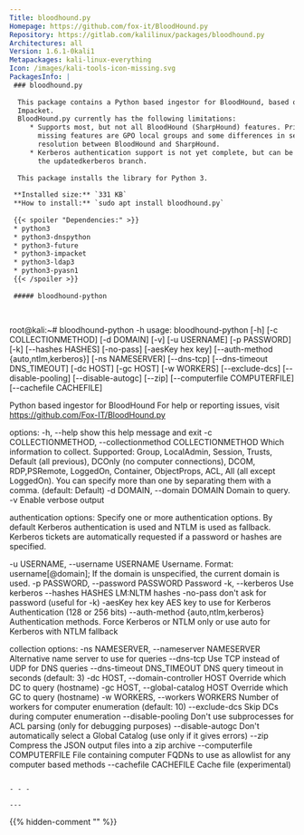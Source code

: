 ```yaml
---
Title: bloodhound.py
Homepage: https://github.com/fox-it/BloodHound.py
Repository: https://gitlab.com/kalilinux/packages/bloodhound.py
Architectures: all
Version: 1.6.1-0kali1
Metapackages: kali-linux-everything 
Icon: /images/kali-tools-icon-missing.svg
PackagesInfo: |
 ### bloodhound.py
 
  This package contains a Python based ingestor for BloodHound, based on
  Impacket.
  BloodHound.py currently has the following limitations:
     * Supports most, but not all BloodHound (SharpHound) features. Primary
       missing features are GPO local groups and some differences in session
       resolution between BloodHound and SharpHound.
     * Kerberos authentication support is not yet complete, but can be used from
       the updatedkerberos branch.
   
  This package installs the library for Python 3.
 
 **Installed size:** `331 KB`  
 **How to install:** `sudo apt install bloodhound.py`  
 
 {{< spoiler "Dependencies:" >}}
 * python3
 * python3-dnspython
 * python3-future
 * python3-impacket
 * python3-ldap3
 * python3-pyasn1 
 {{< /spoiler >}}
 
 ##### bloodhound-python
 
 
 ```
 root@kali:~# bloodhound-python -h
 usage: bloodhound-python [-h] [-c COLLECTIONMETHOD] [-d DOMAIN] [-v]
                          [-u USERNAME] [-p PASSWORD] [-k] [--hashes HASHES]
                          [-no-pass] [-aesKey hex key]
                          [--auth-method {auto,ntlm,kerberos}] [-ns NAMESERVER]
                          [--dns-tcp] [--dns-timeout DNS_TIMEOUT] [-dc HOST]
                          [-gc HOST] [-w WORKERS] [--exclude-dcs]
                          [--disable-pooling] [--disable-autogc] [--zip]
                          [--computerfile COMPUTERFILE] [--cachefile CACHEFILE]
 
 Python based ingestor for BloodHound
 For help or reporting issues, visit https://github.com/Fox-IT/BloodHound.py
 
 options:
   -h, --help            show this help message and exit
   -c COLLECTIONMETHOD, --collectionmethod COLLECTIONMETHOD
                         Which information to collect. Supported: Group,
                         LocalAdmin, Session, Trusts, Default (all previous),
                         DCOnly (no computer connections), DCOM, RDP,PSRemote,
                         LoggedOn, Container, ObjectProps, ACL, All (all except
                         LoggedOn). You can specify more than one by separating
                         them with a comma. (default: Default)
   -d DOMAIN, --domain DOMAIN
                         Domain to query.
   -v                    Enable verbose output
 
 authentication options:
   Specify one or more authentication options. 
   By default Kerberos authentication is used and NTLM is used as fallback. 
   Kerberos tickets are automatically requested if a password or hashes are specified.
 
   -u USERNAME, --username USERNAME
                         Username. Format: username[@domain]; If the domain is
                         unspecified, the current domain is used.
   -p PASSWORD, --password PASSWORD
                         Password
   -k, --kerberos        Use kerberos
   --hashes HASHES       LM:NLTM hashes
   -no-pass              don't ask for password (useful for -k)
   -aesKey hex key       AES key to use for Kerberos Authentication (128 or 256
                         bits)
   --auth-method {auto,ntlm,kerberos}
                         Authentication methods. Force Kerberos or NTLM only or
                         use auto for Kerberos with NTLM fallback
 
 collection options:
   -ns NAMESERVER, --nameserver NAMESERVER
                         Alternative name server to use for queries
   --dns-tcp             Use TCP instead of UDP for DNS queries
   --dns-timeout DNS_TIMEOUT
                         DNS query timeout in seconds (default: 3)
   -dc HOST, --domain-controller HOST
                         Override which DC to query (hostname)
   -gc HOST, --global-catalog HOST
                         Override which GC to query (hostname)
   -w WORKERS, --workers WORKERS
                         Number of workers for computer enumeration (default:
                         10)
   --exclude-dcs         Skip DCs during computer enumeration
   --disable-pooling     Don't use subprocesses for ACL parsing (only for
                         debugging purposes)
   --disable-autogc      Don't automatically select a Global Catalog (use only
                         if it gives errors)
   --zip                 Compress the JSON output files into a zip archive
   --computerfile COMPUTERFILE
                         File containing computer FQDNs to use as allowlist for
                         any computer based methods
   --cachefile CACHEFILE
                         Cache file (experimental)
 ```
 
 - - -
 
---
```

{{% hidden-comment "<!--Do not edit anything above this line-->" %}}
